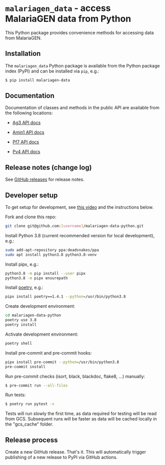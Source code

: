 # `malariagen_data` - access MalariaGEN data from Python

This Python package provides convenience methods for accessing
data from MalariaGEN.

## Installation

The `malariagen_data` Python package is available from the Python
package index (PyPI) and can be installed via `pip`, e.g.:

```bash
$ pip install malariagen-data
```

## Documentation

Documentation of classes and methods in the public API are available
from the following locations:

-   [Ag3 API
    docs](https://malariagen.github.io/vector-data/ag3/api.html)

-   [Amin1 API
    docs](https://malariagen.github.io/vector-data/amin1/api.html)

-   [Pf7 API
    docs](https://malariagen.github.io/parasite-data/pf7/api.html)

-   [Pv4 API
    docs](https://malariagen.github.io/parasite-data/pv4/api.html)

## Release notes (change log)

See [GitHub releases](https://github.com/malariagen/malariagen-data-python/releases)
for release notes.

## Developer setup

To get setup for development, see [this
video](https://youtu.be/QniQi-Hoo9A) and the instructions below.

Fork and clone this repo:

```bash
git clone git@github.com:[username]/malariagen-data-python.git
```

Install Python 3.8 (current recommended version for local development), e.g.:

```bash
sudo add-apt-repository ppa:deadsnakes/ppa
sudo apt install python3.8 python3.8-venv
```

Install pipx, e.g.:

```bash
python3.8 -m pip install --user pipx
python3.8 -m pipx ensurepath
```

Install [poetry](https://python-poetry.org/docs/#installation), e.g.:

```bash
pipx install poetry==1.4.1 --python=/usr/bin/python3.8
```

Create development environment:

```bash
cd malariagen-data-python
poetry use 3.8
poetry install
```

Activate development environment:

```bash
poetry shell
```

Install pre-commit and pre-commit hooks:

```bash
pipx install pre-commit --python=/usr/bin/python3.8
pre-commit install
```

Run pre-commit checks (isort, black, blackdoc, flake8, ...) manually:

```bash
$ pre-commit run --all-files
```

Run tests:

```bash
$ poetry run pytest -v
```

Tests will run slowly the first time, as data required for testing
will be read from GCS. Subsequent runs will be faster as data will be
cached locally in the "gcs_cache" folder.

## Release process

Create a new GitHub release. That's it. This will automatically
trigger publishing of a new release to PyPI via GitHub actions.
